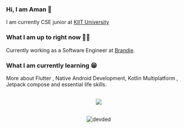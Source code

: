 ### Hi, I am Aman 👋

I am currently CSE junior at [KIIT University](https://kiit.ac.in/)


### What I am up to right now 👨‍💻 

Currently working as a Software Engineer at [Brandie](https://brandie.io/).  

### What I am currently learning 😁

More about Flutter , Native Android Development, Kotlin Multiplatform , Jetpack compose and essential life skills.

<br>
<div align="center">
<img src="https://github-readme-stats.vercel.app/api?username=amanv8060&count_private=true&show_icons=true&theme=tokyonight" />
<br>
  
<br>
<p align="center"> <img src="https://komarev.com/ghpvc/?username=amanv8060" alt="devded" /> </p>
</div>
